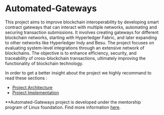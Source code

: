 # Automated-Gateways

This project aims to improve blockchain interoperability by developing smart contract gateways that can interact with multiple networks, automating and securing transaction submissions. It involves creating gateways for different blockchain networks, starting with Hyperledger Fabric, and later expanding to other networks like Hyperledger Indy and Besu. The project focuses on evaluating system-level integrations through an extensive network of blockchains. The objective is to enhance efficiency, security, and traceability of cross-blockchain transactions, ultimately improving the functionality of blockchain technology.

In order to get a better insight about the project we highly recommand to read these sections :

*  [Project Architecture](https://github.com/tcdt-lab/Automated-Gateways/wiki/Architecture-and-Scenarios)
*  [Project Implementation](https://github.com/tcdt-lab/Automated-Gateways/wiki/Implementation)


**Automated-Gateways project is developed under the mentorship program of Linux foundation. Find more information [here](https://wiki.hyperledger.org/display/INTERN).


